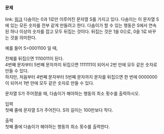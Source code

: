 #### 문제
link: [링크](https://www.acmicpc.net/problem/1439)
다솜이는 0과 1로만 이루어진 문자열 S를 가지고 있다. 다솜이는 이 문자열 S에 있는 모든 숫자를 전부 같게 만들려고 한다. 다솜이가 할 수 있는 행동은 S에서 연속된 하나 이상의 숫자를 잡고 모두 뒤집는 것이다. 뒤집는 것은 1을 0으로, 0을 1로 바꾸는 것을 의미한다.  

예를 들어 S=0001100 일 때,  

전체를 뒤집으면 1110011이 된다.  
4번째 문자부터 5번째 문자까지 뒤집으면 1111111이 되어서 2번 만에 모두 같은 숫자로 만들 수 있다.  
하지만, 처음부터 4번째 문자부터 5번째 문자까지 문자를 뒤집으면 한 번에 0000000이 되어서 1번 만에 모두 같은 숫자로 만들 수 있다.  

문자열 S가 주어졌을 때, 다솜이가 해야하는 행동의 최소 횟수를 출력하시오.  

입력  
첫째 줄에 문자열 S가 주어진다. S의 길이는 100만보다 작다.  

출력  
첫째 줄에 다솜이가 해야하는 행동의 최소 횟수를 출력한다.
